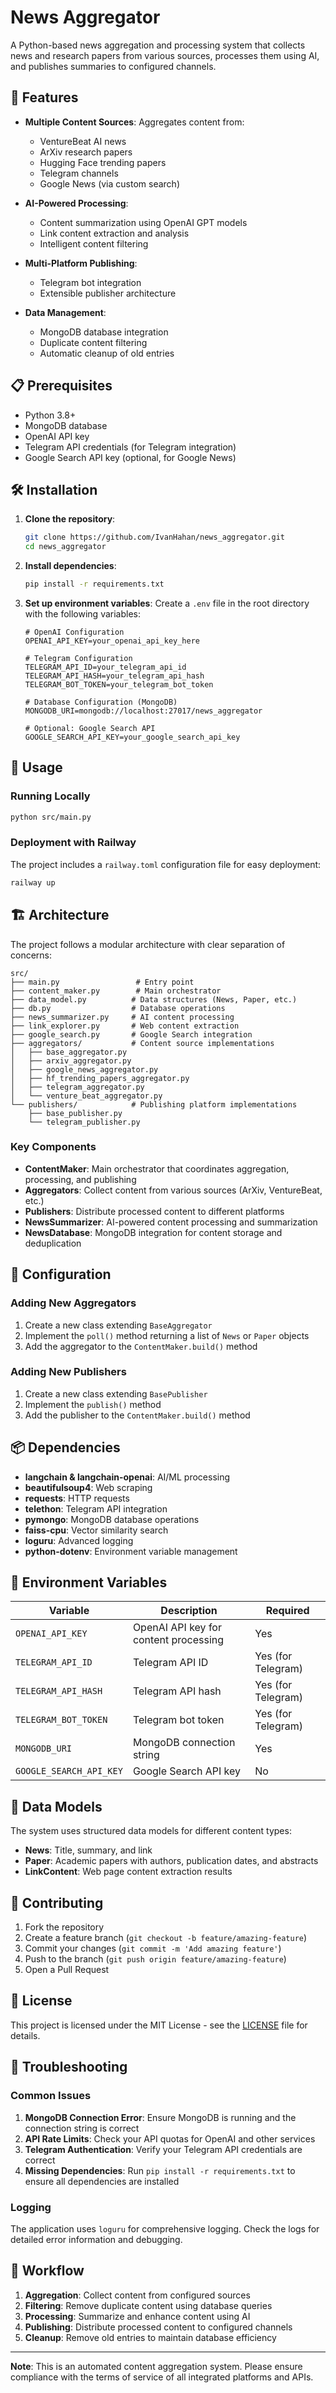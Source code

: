 # News Aggregator

A Python-based news aggregation and processing system that collects news and research papers from various sources, processes them using AI, and publishes summaries to configured channels.

## 🚀 Features

- **Multiple Content Sources**: Aggregates content from:
  - VentureBeat AI news
  - ArXiv research papers
  - Hugging Face trending papers
  - Telegram channels
  - Google News (via custom search)

- **AI-Powered Processing**: 
  - Content summarization using OpenAI GPT models
  - Link content extraction and analysis
  - Intelligent content filtering

- **Multi-Platform Publishing**:
  - Telegram bot integration
  - Extensible publisher architecture

- **Data Management**:
  - MongoDB database integration
  - Duplicate content filtering
  - Automatic cleanup of old entries

## 📋 Prerequisites

- Python 3.8+
- MongoDB database
- OpenAI API key
- Telegram API credentials (for Telegram integration)
- Google Search API key (optional, for Google News)

## 🛠️ Installation

1. **Clone the repository**:
   ```bash
   git clone https://github.com/IvanHahan/news_aggregator.git
   cd news_aggregator
   ```

2. **Install dependencies**:
   ```bash
   pip install -r requirements.txt
   ```

3. **Set up environment variables**:
   Create a `.env` file in the root directory with the following variables:
   ```env
   # OpenAI Configuration
   OPENAI_API_KEY=your_openai_api_key_here
   
   # Telegram Configuration
   TELEGRAM_API_ID=your_telegram_api_id
   TELEGRAM_API_HASH=your_telegram_api_hash
   TELEGRAM_BOT_TOKEN=your_telegram_bot_token
   
   # Database Configuration (MongoDB)
   MONGODB_URI=mongodb://localhost:27017/news_aggregator
   
   # Optional: Google Search API
   GOOGLE_SEARCH_API_KEY=your_google_search_api_key
   ```

## 🚀 Usage

### Running Locally

```bash
python src/main.py
```

### Deployment with Railway

The project includes a `railway.toml` configuration file for easy deployment:

```bash
railway up
```

## 🏗️ Architecture

The project follows a modular architecture with clear separation of concerns:

```
src/
├── main.py                 # Entry point
├── content_maker.py        # Main orchestrator
├── data_model.py          # Data structures (News, Paper, etc.)
├── db.py                  # Database operations
├── news_summarizer.py     # AI content processing
├── link_explorer.py       # Web content extraction
├── google_search.py       # Google Search integration
├── aggregators/           # Content source implementations
│   ├── base_aggregator.py
│   ├── arxiv_aggregator.py
│   ├── google_news_aggregator.py
│   ├── hf_trending_papers_aggregator.py
│   ├── telegram_aggregator.py
│   └── venture_beat_aggregator.py
└── publishers/            # Publishing platform implementations
    ├── base_publisher.py
    └── telegram_publisher.py
```

### Key Components

- **ContentMaker**: Main orchestrator that coordinates aggregation, processing, and publishing
- **Aggregators**: Collect content from various sources (ArXiv, VentureBeat, etc.)
- **Publishers**: Distribute processed content to different platforms
- **NewsSummarizer**: AI-powered content processing and summarization
- **NewsDatabase**: MongoDB integration for content storage and deduplication

## 🔧 Configuration

### Adding New Aggregators

1. Create a new class extending `BaseAggregator`
2. Implement the `poll()` method returning a list of `News` or `Paper` objects
3. Add the aggregator to the `ContentMaker.build()` method

### Adding New Publishers

1. Create a new class extending `BasePublisher`
2. Implement the `publish()` method
3. Add the publisher to the `ContentMaker.build()` method

## 📦 Dependencies

- **langchain & langchain-openai**: AI/ML processing
- **beautifulsoup4**: Web scraping
- **requests**: HTTP requests
- **telethon**: Telegram API integration
- **pymongo**: MongoDB database operations
- **faiss-cpu**: Vector similarity search
- **loguru**: Advanced logging
- **python-dotenv**: Environment variable management

## 🔐 Environment Variables

| Variable | Description | Required |
|----------|-------------|----------|
| `OPENAI_API_KEY` | OpenAI API key for content processing | Yes |
| `TELEGRAM_API_ID` | Telegram API ID | Yes (for Telegram) |
| `TELEGRAM_API_HASH` | Telegram API hash | Yes (for Telegram) |
| `TELEGRAM_BOT_TOKEN` | Telegram bot token | Yes (for Telegram) |
| `MONGODB_URI` | MongoDB connection string | Yes |
| `GOOGLE_SEARCH_API_KEY` | Google Search API key | No |

## 📝 Data Models

The system uses structured data models for different content types:

- **News**: Title, summary, and link
- **Paper**: Academic papers with authors, publication dates, and abstracts
- **LinkContent**: Web page content extraction results

## 🤝 Contributing

1. Fork the repository
2. Create a feature branch (`git checkout -b feature/amazing-feature`)
3. Commit your changes (`git commit -m 'Add amazing feature'`)
4. Push to the branch (`git push origin feature/amazing-feature`)
5. Open a Pull Request

## 📄 License

This project is licensed under the MIT License - see the [LICENSE](LICENSE) file for details.

## 🐛 Troubleshooting

### Common Issues

1. **MongoDB Connection Error**: Ensure MongoDB is running and the connection string is correct
2. **API Rate Limits**: Check your API quotas for OpenAI and other services
3. **Telegram Authentication**: Verify your Telegram API credentials are correct
4. **Missing Dependencies**: Run `pip install -r requirements.txt` to ensure all dependencies are installed

### Logging

The application uses `loguru` for comprehensive logging. Check the logs for detailed error information and debugging.

## 🔄 Workflow

1. **Aggregation**: Collect content from configured sources
2. **Filtering**: Remove duplicate content using database queries
3. **Processing**: Summarize and enhance content using AI
4. **Publishing**: Distribute processed content to configured channels
5. **Cleanup**: Remove old entries to maintain database efficiency

---

**Note**: This is an automated content aggregation system. Please ensure compliance with the terms of service of all integrated platforms and APIs.
